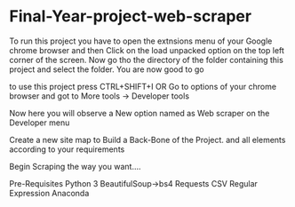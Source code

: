 # Final-Year-project-web-scraper
To run this project you have to open the extnsions menu of your Google chrome browser
and then Click on the load unpacked option on the top left corner of the screen.
Now go tho the directory of the folder containing this project and select the folder.
You are now good to go

to  use this project 
press CTRL+SHIFT+I
OR
Go to options of your chrome browser and got to More tools -> Developer tools

Now here you will observe a New option named as Web scraper on the Developer menu

Create a new site map to Build a Back-Bone of the Project.
and all elements according to your requirements

Begin Scraping the way you want....

Pre-Requisites 
Python 3
BeautifulSoup->bs4
Requests
CSV
Regular Expression
Anaconda
